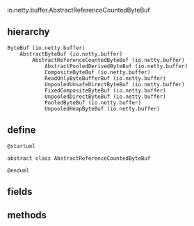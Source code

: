 io.netty.buffer.AbstractReferenceCountedByteBuf

## hierarchy
```
ByteBuf (io.netty.buffer)
    AbstractByteBuf (io.netty.buffer)
        AbstractReferenceCountedByteBuf (io.netty.buffer)
            AbstractPooledDerivedByteBuf (io.netty.buffer)
            CompositeByteBuf (io.netty.buffer)
            ReadOnlyByteBufferBuf (io.netty.buffer)
            UnpooledUnsafeDirectByteBuf (io.netty.buffer)
            FixedCompositeByteBuf (io.netty.buffer)
            UnpooledDirectByteBuf (io.netty.buffer)
            PooledByteBuf (io.netty.buffer)
            UnpooledHeapByteBuf (io.netty.buffer)
```

## define
```plantuml
@startuml

abstract class AbstractReferenceCountedByteBuf

@enduml
```

## fields


## methods
